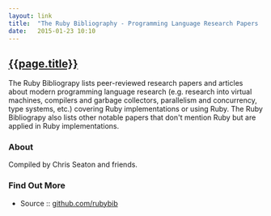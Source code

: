 ```yaml
---
layout: link
title:  "The Ruby Bibliography - Programming Language Research Papers 'n' Articles"
date:   2015-01-23 10:10
---
```


## [{{page.title}}](http://rubybib.org)

The Ruby Bibliograpy lists peer-reviewed research papers and articles
about modern programming language research 
(e.g. research into virtual machines, compilers and garbage collectors,
parallelism and concurrency, type systems,  etc.)
covering Ruby implementations or using Ruby.
The Ruby Bibliograpy also lists other notable papers that
don't mention Ruby but are applied in Ruby implementations.

### About

Compiled by Chris Seaton and friends.

### Find Out More

- Source :: [github.com/rubybib](https://github.com/rubybib)

